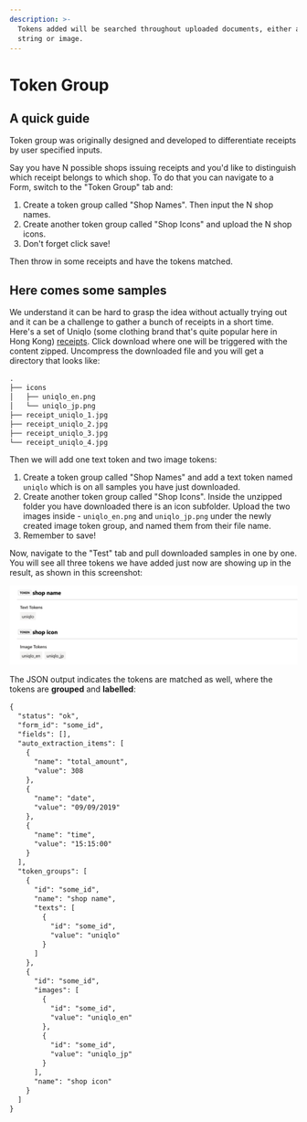 ```yaml
---
description: >-
  Tokens added will be searched throughout uploaded documents, either a text
  string or image.
---
```


# Token Group

## A quick guide

Token group was originally designed and developed to differentiate receipts by user specified inputs.

Say you have N possible shops issuing receipts and you'd like to distinguish which receipt belongs to which shop. To do that you can navigate to a Form, switch to the "Token Group" tab and:

1. Create a token group called "Shop Names". Then input the N shop names.
2. Create another token group called "Shop Icons" and upload the N shop icons.
3. Don't forget click save!

Then throw in some receipts and have the tokens matched.

## Here comes some samples

We understand it can be hard to grasp the idea without actually trying out and it can be a challenge to gather a bunch of receipts in a short time. Here's a set of Uniqlo \(some clothing brand that's quite popular here in Hong Kong\) [receipts](https://drive.google.com/drive/folders/1Aoo5IP-26rhZztlx3w710GtP2ctXIA42?usp=sharing). Click download where one will be triggered with the content zipped. Uncompress the downloaded file and you will get a directory that looks like:

```text
.
├── icons
│   ├── uniqlo_en.png
│   └── uniqlo_jp.png
├── receipt_uniqlo_1.jpg
├── receipt_uniqlo_2.jpg
├── receipt_uniqlo_3.jpg
└── receipt_uniqlo_4.jpg
```

Then we will add one text token and two image tokens:

1. Create a token group called "Shop Names" and add a text token named `uniqlo` which is on all samples you have just downloaded.
2. Create another token group called "Shop Icons". Inside the unzipped folder you have downloaded there is an icon subfolder. Upload the two images inside - `uniqlo_en.png` and `uniqlo_jp.png` under the newly created image token group, and named them from their file name.
3. Remember to save!

Now, navigate to the "Test" tab and pull downloaded samples in one by one. You will see all three tokens we have added just now are showing up in the result, as shown in this screenshot:

![](../.gitbook/assets/screenshot-2020-09-15-at-5.42.38-pm.png)

The JSON output indicates the tokens are matched as well, where the tokens are **grouped** and **labelled**:

```text
{
  "status": "ok",
  "form_id": "some_id",
  "fields": [],
  "auto_extraction_items": [
    {
      "name": "total_amount",
      "value": 308
    },
    {
      "name": "date",
      "value": "09/09/2019"
    },
    {
      "name": "time",
      "value": "15:15:00"
    }
  ],
  "token_groups": [
    {
      "id": "some_id",
      "name": "shop name",
      "texts": [
        {
          "id": "some_id",
          "value": "uniqlo"
        }
      ]
    },
    {
      "id": "some_id",
      "images": [
        {
          "id": "some_id",
          "value": "uniqlo_en"
        },
        {
          "id": "some_id",
          "value": "uniqlo_jp"
        }
      ],
      "name": "shop icon"
    }
  ]
}
```

